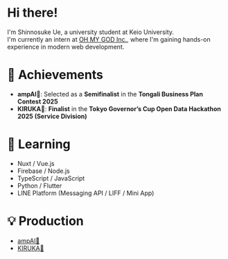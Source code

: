 # Hi there!
I'm Shinnosuke Ue, a university student at Keio University.  
I'm currently an intern at [OH MY GOD Inc.](https://ohmygod.jp), where I'm gaining hands-on experience in modern web development.

# 🚀 **Achievements**
- **ampAI🎸**: Selected as a **Semifinalist** in the **Tongali Business Plan Contest 2025**  
- **KIRUKA🌲**: **Finalist** in the **Tokyo Governor’s Cup Open Data Hackathon 2025 (Service Division)**

# 🧠 Learning
- Nuxt / Vue.js  
- Firebase / Node.js  
- TypeScript / JavaScript  
- Python / Flutter  
- LINE Platform (Messaging API / LIFF / Mini App)

# 💡 Production
- [ampAI🎸](https://ampai.vercel.app)  
- [KIRUKA🌲](https://kiruka.vercel.app)
